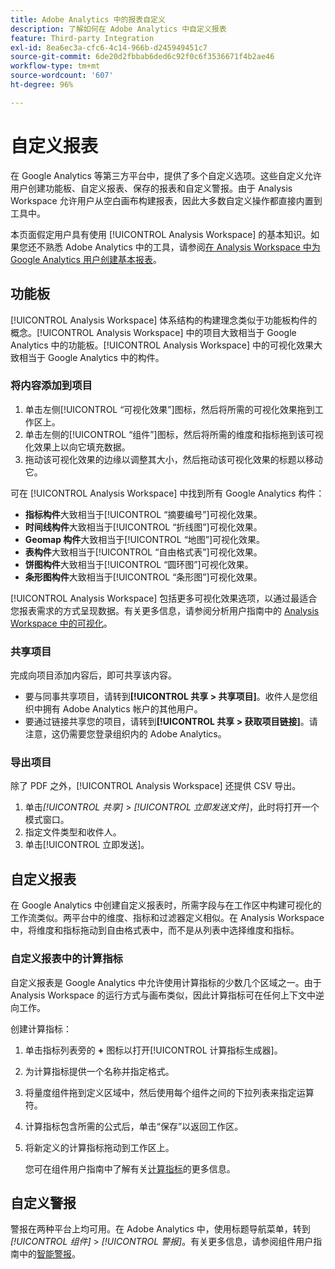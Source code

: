 ```yaml
---
title: Adobe Analytics 中的报表自定义
description: 了解如何在 Adobe Analytics 中自定义报表
feature: Third-party Integration
exl-id: 8ea6ec3a-cfc6-4c14-966b-d245949451c7
source-git-commit: 6de20d2fbbab6ded6c92f0c6f3536671f4b2ae46
workflow-type: tm+mt
source-wordcount: '607'
ht-degree: 96%

---
```


# 自定义报表

在 Google Analytics 等第三方平台中，提供了多个自定义选项。这些自定义允许用户创建功能板、自定义报表、保存的报表和自定义警报。由于 Analysis Workspace 允许用户从空白画布构建报表，因此大多数自定义操作都直接内置到工具中。

本页面假定用户具有使用 [!UICONTROL Analysis Workspace] 的基本知识。如果您还不熟悉 Adobe Analytics 中的工具，请参阅[在 Analysis Workspace 中为 Google Analytics 用户创建基本报表](reports/create-report.md)。

## 功能板

[!UICONTROL Analysis Workspace] 体系结构的构建理念类似于功能板构件的概念。[!UICONTROL Analysis Workspace] 中的项目大致相当于 Google Analytics 中的功能板。[!UICONTROL Analysis Workspace] 中的可视化效果大致相当于 Google Analytics 中的构件。

### 将内容添加到项目

1. 单击左侧[!UICONTROL “可视化效果”]图标，然后将所需的可视化效果拖到工作区上。
2. 单击左侧的[!UICONTROL “组件”]图标，然后将所需的维度和指标拖到该可视化效果上以向它填充数据。
3. 拖动该可视化效果的边缘以调整其大小，然后拖动该可视化效果的标题以移动它。

可在 [!UICONTROL Analysis Workspace] 中找到所有 Google Analytics 构件：

* **指标构件**&#x200B;大致相当于[!UICONTROL “摘要编号”]可视化效果。
* **时间线构件**&#x200B;大致相当于[!UICONTROL “折线图”]可视化效果。
* **Geomap 构件**&#x200B;大致相当于[!UICONTROL “地图”]可视化效果。
* **表构件**&#x200B;大致相当于[!UICONTROL “自由格式表”]可视化效果。
* **饼图构件**&#x200B;大致相当于[!UICONTROL “圆环图”]可视化效果。
* **条形图构件**&#x200B;大致相当于[!UICONTROL “条形图”]可视化效果。

[!UICONTROL Analysis Workspace] 包括更多可视化效果选项，以通过最适合您报表需求的方式呈现数据。有关更多信息，请参阅分析用户指南中的 [Analysis Workspace 中的可视化](/help/analyze/analysis-workspace/visualizations/freeform-analysis-visualizations.md)。

### 共享项目

完成向项目添加内容后，即可共享该内容。

* 要与同事共享项目，请转到&#x200B;**[!UICONTROL 共享 > 共享项目]**。收件人是您组织中拥有 Adobe Analytics 帐户的其他用户。
* 要通过链接共享您的项目，请转到&#x200B;**[!UICONTROL 共享 > 获取项目链接]**。请注意，这仍需要您登录组织内的 Adobe Analytics。

### 导出项目

除了 PDF 之外，[!UICONTROL Analysis Workspace] 还提供 CSV 导出。

1. 单击&#x200B;*[!UICONTROL 共享]* > *[!UICONTROL 立即发送文件]*，此时将打开一个模式窗口。
2. 指定文件类型和收件人。
3. 单击[!UICONTROL 立即发送]。

## 自定义报表

在 Google Analytics 中创建自定义报表时，所需字段与在工作区中构建可视化的工作流类似。两平台中的维度、指标和过滤器定义相似。在 Analysis Workspace 中，将维度和指标拖动到自由格式表中，而不是从列表中选择维度和指标。

### 自定义报表中的计算指标

自定义报表是 Google Analytics 中允许使用计算指标的少数几个区域之一。由于 Analysis Workspace 的运行方式与画布类似，因此计算指标可在任何上下文中逆向工作。

创建计算指标：

1. 单击指标列表旁的 **+** 图标以打开[!UICONTROL 计算指标生成器]。
2. 为计算指标提供一个名称并指定格式。
3. 将量度组件拖到定义区域中，然后使用每个组件之间的下拉列表来指定运算符。
4. 计算指标包含所需的公式后，单击“保存”以返回工作区。
5. 将新定义的计算指标拖动到工作区上。

   您可在组件用户指南中了解有关[计算指标](/help/components/c-calcmetrics/cm-overview.md)的更多信息。

## 自定义警报

警报在两种平台上均可用。在 Adobe Analytics 中，使用标题导航菜单，转到&#x200B;*[!UICONTROL 组件]* > *[!UICONTROL 警报]*。有关更多信息，请参阅组件用户指南中的[智能警报](/help/components/c-alerts/intellligent-alerts.md)。
